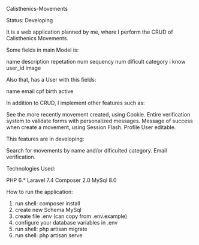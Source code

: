 Calisthenics-Movements

Status: Developing

It is a web application planned by me, where I perform the CRUD of Calisthenics Movements.

Some fields in main Model is:

name 
description
repetation num
sequency num
dificult category
i know
user_id
image
  
Also that, has a User with this fields:

name
email
cpf
birth
active

In addition to CRUD, I implement other features such as:

See the more recently movement created, using Cookie.
Entire verification system to validate forms with personalized messages.
Message of success when create a movement, using Session Flash.
Profile User editable.

This features are in developing:

Search for movements by name and/or dificulted category.
Email verification.

Technologies Used:

PHP 6.*
Laravel 7.4
Composer 2.0
MySql 8.0

How to run the application:

1) run shell: composer install
2) create new Schema MySql
3) create file .env (can copy from .env.example)
4) configure your database variables in .env
5) run shell: php artisan migrate
6) run shell: php artisan serve
